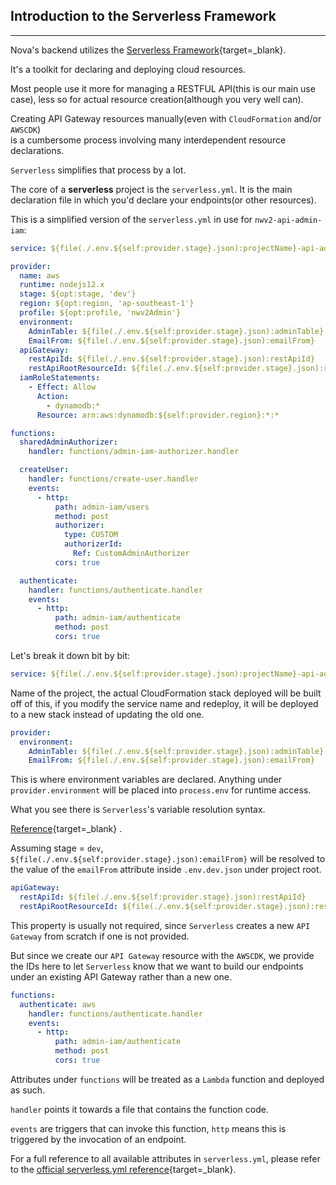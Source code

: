 ## Introduction to the Serverless Framework

---

Nova's backend utilizes the [Serverless Framework](https://www.serverless.com/){target=_blank}.

It's a toolkit for declaring and deploying cloud resources.

Most people use it more for managing a RESTFUL API(this is our main use case), less so for actual
resource creation(although you very well can).

Creating API Gateway resources manually(even with `CloudFormation` and/or `AWSCDK`)\
is a cumbersome process involving many interdependent resource declarations.

`Serverless` simplifies that process by a lot.

The core of a **serverless** project is the `serverless.yml`. It is the main declaration file in
which you'd declare your endpoints(or other resources).

This is a simplified version of the `serverless.yml` in use for `nwv2-api-admin-iam`:

```yaml
service: ${file(./.env.${self:provider.stage}.json):projectName}-api-admin-iam

provider:
  name: aws
  runtime: nodejs12.x
  stage: ${opt:stage, 'dev'}
  region: ${opt:region, 'ap-southeast-1'}
  profile: ${opt:profile, 'nwv2Admin'}
  environment:
    AdminTable: ${file(./.env.${self:provider.stage}.json):adminTable}
    EmailFrom: ${file(./.env.${self:provider.stage}.json):emailFrom}
  apiGateway:
    restApiId: ${file(./.env.${self:provider.stage}.json):restApiId}
    restApiRootResourceId: ${file(./.env.${self:provider.stage}.json):restApiRootResourceId}
  iamRoleStatements:
    - Effect: Allow
      Action:
        - dynamodb:*
      Resource: arn:aws:dynamodb:${self:provider.region}:*:*

functions:
  sharedAdminAuthorizer:
    handler: functions/admin-iam-authorizer.handler

  createUser:
    handler: functions/create-user.handler
    events:
      - http:
          path: admin-iam/users
          method: post
          authorizer:
            type: CUSTOM
            authorizerId:
              Ref: CustomAdminAuthorizer
          cors: true

  authenticate:
    handler: functions/authenticate.handler
    events:
      - http:
          path: admin-iam/authenticate
          method: post
          cors: true
```

Let's break it down bit by bit:

```yaml
service: ${file(./.env.${self:provider.stage}.json):projectName}-api-admin-iam
```

Name of the project, the actual CloudFormation stack deployed will be built off of this, if you
modify the service name and redeploy, it will be deployed to a new stack instead of updating the old
one.

```yaml
provider:
  environment:
    AdminTable: ${file(./.env.${self:provider.stage}.json):adminTable}
    EmailFrom: ${file(./.env.${self:provider.stage}.json):emailFrom}
```

This is where environment variables are declared. Anything under `provider.environment` will be
placed into `process.env` for runtime access.

What you see there is `Serverless`'s variable resolution syntax.

[Reference](https://www.serverless.com/framework/docs/providers/aws/guide/variables/){target=_blank}
.

Assuming stage = `dev`, `${file(./.env.${self:provider.stage}.json):emailFrom}` will be resolved to
the value of the `emailFrom` attribute inside `.env.dev.json` under project root.

```yaml
apiGateway:
  restApiId: ${file(./.env.${self:provider.stage}.json):restApiId}
  restApiRootResourceId: ${file(./.env.${self:provider.stage}.json):restApiRootResourceId}
```

This property is usually not required, since `Serverless` creates a new `API Gateway` from scratch
if one is not provided.

But since we create our `API Gateway` resource with the `AWSCDK`, we provide the IDs here to
let `Serverless` know that we want to build our endpoints under an existing API Gateway rather than
a new one.

```yml
functions:
  authenticate: aws
    handler: functions/authenticate.handler
    events:
      - http:
          path: admin-iam/authenticate
          method: post
          cors: true
```

Attributes under `functions` will be treated as a `Lambda` function and deployed as such.

`handler` points it towards a file that contains the function code.

`events` are triggers that can invoke this function, `http` means this is triggered by the
invocation of an endpoint.

For a full reference to all available attributes in `serverless.yml`, please refer to the 
[official serverless.yml reference](https://www.serverless.com/framework/docs/providers/aws/guide/serverless.yml){target=_blank}.
